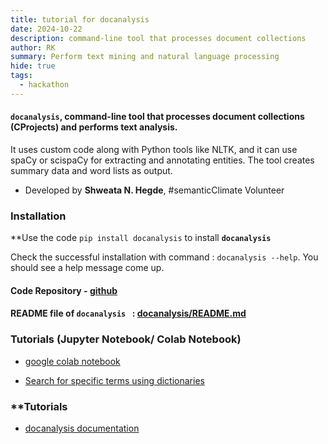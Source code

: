 ```yaml
---
title: tutorial for docanalysis  
date: 2024-10-22
description: command-line tool that processes document collections 
author: RK 
summary: Perform text mining and natural language processing
hide: true
tags:
  - hackathon
---
```


#### **`docanalysis`**, command-line tool that processes document collections (CProjects) and performs text analysis.

It uses custom code along with Python tools like NLTK, and it can use spaCy or scispaCy for extracting and annotating entities. The tool creates summary data and word lists as output.

- Developed by **Shweata N. Hegde**, #semanticClimate Volunteer  

### **Installation**  

**Use the code `pip install docanalysis` to install **`docanalysis`**

Check the successful installation with command : `docanalysis --help`. You should see a help message come up.

#### **Code Repository** - [github](https://github.com/petermr/docanalysis)

#### **README file of ```docanalysis ```** : [docanalysis/README.md](https://github.com/petermr/docanalysis/blob/main/README.md)

### **Tutorials (Jupyter Notebook/ Colab Notebook)** 
  
  - [google colab notebook](https://colab.research.google.com/drive/1sT2Die3pV3dLcyHgwZBg3IxS2FJ_8W0-?usp=sharing)
  
  - [Search for specific terms using dictionaries](https://colab.research.google.com/drive/1dbjq89FeIFMgUIzOPJBKg00tqzDe3uvB#scrollTo=jxgMYANusakv)

### **Tutorials 

- [docanalysis documentation](https://github.com/petermr/docanalysis/wiki/docanalysis-Tutorial)